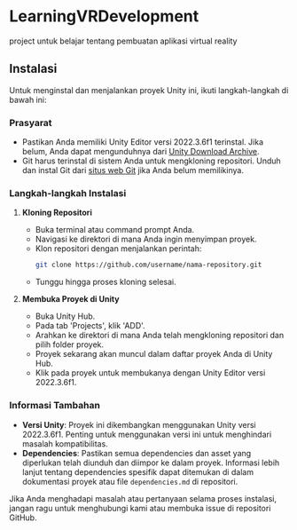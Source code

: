 # LearningVRDevelopment

project untuk belajar tentang pembuatan aplikasi virtual reality

## Instalasi

Untuk menginstal dan menjalankan proyek Unity ini, ikuti langkah-langkah di bawah ini:

### Prasyarat
- Pastikan Anda memiliki Unity Editor versi 2022.3.6f1 terinstal. Jika belum, Anda dapat mengunduhnya dari [Unity Download Archive](https://unity3d.com/get-unity/download/archive).
- Git harus terinstal di sistem Anda untuk mengkloning repositori. Unduh dan instal Git dari [situs web Git](https://git-scm.com/downloads) jika Anda belum memilikinya.

### Langkah-langkah Instalasi
1. **Kloning Repositori**
   - Buka terminal atau command prompt Anda.
   - Navigasi ke direktori di mana Anda ingin menyimpan proyek.
   - Klon repositori dengan menjalankan perintah:
     ```bash
     git clone https://github.com/username/nama-repository.git
     ```
   - Tunggu hingga proses kloning selesai.

2. **Membuka Proyek di Unity**
   - Buka Unity Hub.
   - Pada tab 'Projects', klik 'ADD'.
   - Arahkan ke direktori di mana Anda telah mengkloning repositori dan pilih folder proyek.
   - Proyek sekarang akan muncul dalam daftar proyek Anda di Unity Hub.
   - Klik pada proyek untuk membukanya dengan Unity Editor versi 2022.3.6f1.

### Informasi Tambahan
- **Versi Unity**: Proyek ini dikembangkan menggunakan Unity versi 2022.3.6f1. Penting untuk menggunakan versi ini untuk menghindari masalah kompatibilitas.
- **Dependencies**: Pastikan semua dependencies dan asset yang diperlukan telah diunduh dan diimpor ke dalam proyek. Informasi lebih lanjut tentang dependencies spesifik dapat ditemukan di dalam dokumentasi proyek atau file `dependencies.md` di repositori.

Jika Anda menghadapi masalah atau pertanyaan selama proses instalasi, jangan ragu untuk menghubungi kami atau membuka issue di repositori GitHub.
